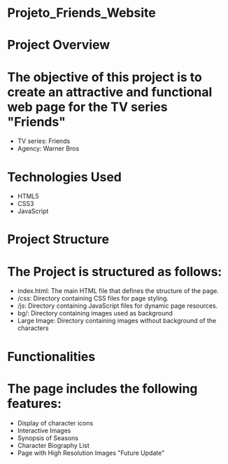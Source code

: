 # Projeto_Friends_Website

# Project Overview

# The objective of this project is to create an attractive and functional web page for the TV series "Friends"

- TV series: Friends
- Agency: Warner Bros


# Technologies Used
- HTML5
- CSS3
- JavaScript

# Project Structure

# The Project is structured as follows:

- index.html: The main HTML file that defines the structure of the page.
- /css: Directory containing CSS files for page styling.
- /js: Directory containing JavaScript files for dynamic page resources.
- bg/: Directory containing images used as background
- Large Image: Directory containing images without background of the characters

# Functionalities

# The page includes the following features:

- Display of character icons
- Interactive Images
- Synopsis of Seasons
- Character Biography List
- Page with High Resolution Images "Future Update"
